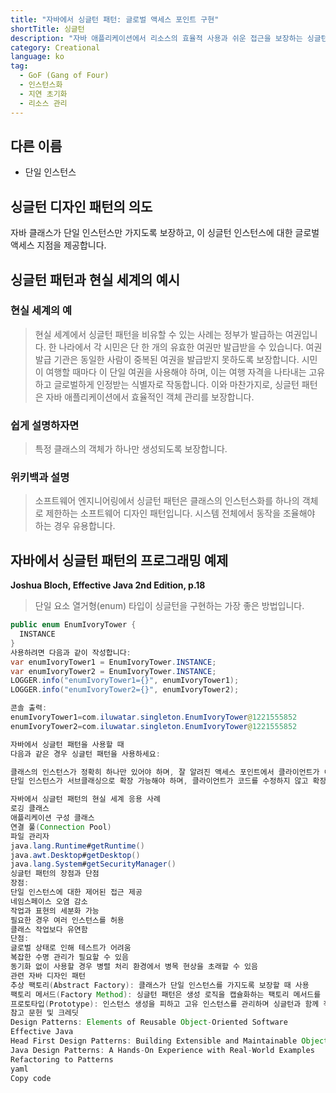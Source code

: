 ```yaml
---
title: "자바에서 싱글턴 패턴: 글로벌 액세스 포인트 구현"
shortTitle: 싱글턴
description: "자바 애플리케이션에서 리소스의 효율적 사용과 쉬운 접근을 보장하는 싱글턴 패턴에 대해 알아보세요. 예제와 상세한 설명으로 싱글턴 패턴을 구현하는 방법을 제공합니다."
category: Creational
language: ko
tag:
  - GoF (Gang of Four)
  - 인스턴스화
  - 지연 초기화
  - 리소스 관리
---
```


## 다른 이름

* 단일 인스턴스

## 싱글턴 디자인 패턴의 의도

자바 클래스가 단일 인스턴스만 가지도록 보장하고, 이 싱글턴 인스턴스에 대한 글로벌 액세스 지점을 제공합니다.

## 싱글턴 패턴과 현실 세계의 예시

### 현실 세계의 예

> 현실 세계에서 싱글턴 패턴을 비유할 수 있는 사례는 정부가 발급하는 여권입니다. 한 나라에서 각 시민은 단 한 개의 유효한 여권만 발급받을 수 있습니다. 여권 발급 기관은 동일한 사람이 중복된 여권을 발급받지 못하도록 보장합니다. 시민이 여행할 때마다 이 단일 여권을 사용해야 하며, 이는 여행 자격을 나타내는 고유하고 글로벌하게 인정받는 식별자로 작동합니다. 이와 마찬가지로, 싱글턴 패턴은 자바 애플리케이션에서 효율적인 객체 관리를 보장합니다.

### 쉽게 설명하자면

> 특정 클래스의 객체가 하나만 생성되도록 보장합니다.

### 위키백과 설명

> 소프트웨어 엔지니어링에서 싱글턴 패턴은 클래스의 인스턴스화를 하나의 객체로 제한하는 소프트웨어 디자인 패턴입니다. 시스템 전체에서 동작을 조율해야 하는 경우 유용합니다.

## 자바에서 싱글턴 패턴의 프로그래밍 예제

**Joshua Bloch, Effective Java 2nd Edition, p.18**

> 단일 요소 열거형(enum) 타입이 싱글턴을 구현하는 가장 좋은 방법입니다.

```java
public enum EnumIvoryTower {
  INSTANCE
}
사용하려면 다음과 같이 작성합니다:
var enumIvoryTower1 = EnumIvoryTower.INSTANCE;
var enumIvoryTower2 = EnumIvoryTower.INSTANCE;
LOGGER.info("enumIvoryTower1={}", enumIvoryTower1);
LOGGER.info("enumIvoryTower2={}", enumIvoryTower2);

콘솔 출력:
enumIvoryTower1=com.iluwatar.singleton.EnumIvoryTower@1221555852
enumIvoryTower2=com.iluwatar.singleton.EnumIvoryTower@1221555852

자바에서 싱글턴 패턴을 사용할 때
다음과 같은 경우 싱글턴 패턴을 사용하세요:

클래스의 인스턴스가 정확히 하나만 있어야 하며, 잘 알려진 액세스 포인트에서 클라이언트가 이 인스턴스에 접근해야 할 때
단일 인스턴스가 서브클래싱으로 확장 가능해야 하며, 클라이언트가 코드를 수정하지 않고 확장된 인스턴스를 사용할 수 있어야 할 때

자바에서 싱글턴 패턴의 현실 세계 응용 사례
로깅 클래스
애플리케이션 구성 클래스
연결 풀(Connection Pool)
파일 관리자
java.lang.Runtime#getRuntime()
java.awt.Desktop#getDesktop()
java.lang.System#getSecurityManager()
싱글턴 패턴의 장점과 단점
장점:
단일 인스턴스에 대한 제어된 접근 제공
네임스페이스 오염 감소
작업과 표현의 세분화 가능
필요한 경우 여러 인스턴스를 허용
클래스 작업보다 유연함
단점:
글로벌 상태로 인해 테스트가 어려움
복잡한 수명 관리가 필요할 수 있음
동기화 없이 사용할 경우 병렬 처리 환경에서 병목 현상을 초래할 수 있음
관련 자바 디자인 패턴
추상 팩토리(Abstract Factory): 클래스가 단일 인스턴스를 가지도록 보장할 때 사용
팩토리 메서드(Factory Method): 싱글턴 패턴은 생성 로직을 캡슐화하는 팩토리 메서드를 사용하여 구현 가능
프로토타입(Prototype): 인스턴스 생성을 피하고 고유 인스턴스를 관리하며 싱글턴과 함께 작동 가능
참고 문헌 및 크레딧
Design Patterns: Elements of Reusable Object-Oriented Software
Effective Java
Head First Design Patterns: Building Extensible and Maintainable Object-Oriented Software
Java Design Patterns: A Hands-On Experience with Real-World Examples
Refactoring to Patterns
yaml
Copy code



